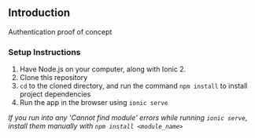 
## Introduction

Authentication proof of concept

### Setup Instructions

1. Have Node.js on your computer, along with Ionic 2.
2. Clone this repository
3. `cd` to the cloned directory, and run the command `npm install` to install project dependencies
4. Run the app in the browser using `ionic serve`

*If you run into any 'Cannot find module' errors while running `ionic serve`, install them manually with `npm install <module_name>`*